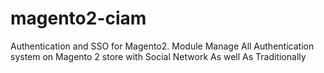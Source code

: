 # magento2-ciam
Authentication and SSO for Magento2. Module Manage All Authentication system on Magento 2 store with Social Network As well As Traditionally
